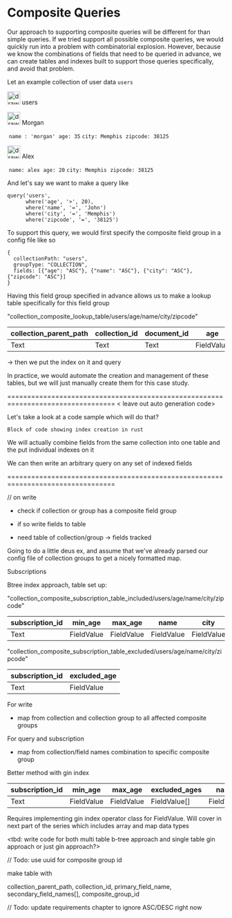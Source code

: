 

# Composite Queries

Our approach to supporting composite queries will be different for than simple queries. If we tried support all possible composite queries, we would quickly run into a problem with combinatorial explosion. However, because we know the combinations of fields that need to be queried in advance, we can create tables and indexes built to support those queries specifically, and avoid that problem.

Let an example collection of user data `users` 

<img src="/Users/pd/diy-firestore/images/collection-dark.png" alt="drawing" width="30"/> users

​		<img src="/Users/pd/diy-firestore/images/document-dark.png" alt="drawing" width="30"/> Morgan

​			`name : 'morgan'`
​			`age: 35`
​			`city: Memphis`
​			`zipcode: 38125`

​		<img src="/Users/pd/diy-firestore/images/document-dark.png" alt="drawing" width="30"/> Alex​

​			`name: alex`
​			`age: 20`
​			`city: Memphis`
​			`zipcode: 38125`

And let's say we want to make a query like 

```
query('users', 
      where('age', '>', 20), 
      where('name', '=', 'John')      
      where('city', '=', 'Memphis')     
      where('zipcode', '=', '38125')
```

To support this query, we would first specify the composite field group in a config file like so

```
{
  collectionPath: "users", 
  groupType: "COLLECTION", 
  fields: [{"age": "ASC"}, {"name": "ASC"}, {"city": "ASC"}, {"zipcode": "ASC"}]
}
```

Having this field group specified in advance allows us to make a lookup table specifically for this field group

"collection_composite_lookup_table/users/age/name/city/zipcode"

| collection_parent_path | collection_id | document_id | age        | city       | name       | zipcode    |
| ---------------------- | ------------- | ----------- | ---------- | ---------- | ---------- | ---------- |
| Text                   | Text          | Text        | FieldValue | FieldValue | FieldValue | FieldValue |

-> then we put the index on it and query

In practice, we would automate the creation and management of these tables, but we will just manually create them for this case study.



=================================================================================
< leave out auto generation code>


Let's take a look at a code sample which will do that?


```
Block of code showing index creation in rust
```
We will actually combine fields from the same collection into one table and the put individual indexes on it

We can then write an arbitrary query on any set of indexed fields

=================================================================================



// on write

  - check if collection or group has a composite field group
  - if so write fields to table
  
  - need table of collection/group -> fields tracked



Going to do a little deus ex, and assume that we've already parsed our config file of collection groups to get a nicely formatted map.





Subscriptions

Btree index approach, table set up:

"collection_composite_subscription_table_included/users/age/name/city/zipcode"

| subscription_id | min_age    | max_age    | name       | city       | zipcode    |
| --------------- | ---------- | ---------- | ---------- | ---------- | ---------- |
| Text            | FieldValue | FieldValue | FieldValue | FieldValue | FieldValue |


"collection_composite_subscription_table_excluded/users/age/name/city/zipcode"

| subscription_id | excluded_age |
| --------------- | ------------ |
| Text            | FieldValue   |


For write

- map from collection and collection group to all affected composite groups

For query and subscription

- map from collection/field names combination to specific composite group


Better method with gin index

| subscription_id | min_age    | max_age    | excluded_ages | name       | city       | zipcode    |
| --------------- | ---------- | ---------- | ------------- | ---------- | ---------- | ---------- |
| Text            | FieldValue | FieldValue | FieldValue[]  | FieldValue | FieldValue | FieldValue |

Requires implementing gin index operator class for FieldValue. Will cover in next part of the series
which includes array and map data types

<tbd: write code for both multi table b-tree approach and single table gin approach or just gin approach?>



// Todo: use uuid for composite group id 

make table with

collection_parent_path, collection_id, primary_field_name, secondary_field_names[], composite_group_id

// Todo: update requirements chapter to ignore ASC/DESC right now
